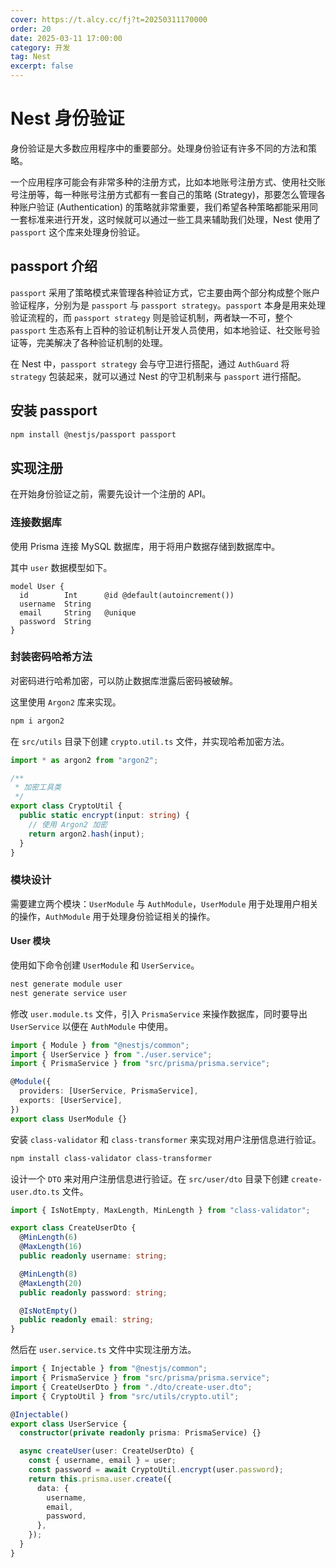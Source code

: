 ```yaml
---
cover: https://t.alcy.cc/fj?t=20250311170000
order: 20
date: 2025-03-11 17:00:00
category: 开发
tag: Nest
excerpt: false
---
```


# Nest 身份验证

身份验证是大多数应用程序中的重要部分。处理身份验证有许多不同的方法和策略。

一个应用程序可能会有非常多种的注册方式，比如本地账号注册方式、使用社交账号注册等，每一种账号注册方式都有一套自己的策略 (Strategy)，那要怎么管理各种账户验证 (Authentication) 的策略就非常重要，我们希望各种策略都能采用同一套标准来进行开发，这时候就可以通过一些工具来辅助我们处理，Nest 使用了 `passport` 这个库来处理身份验证。

## passport 介绍

`passport` 采用了策略模式来管理各种验证方式，它主要由两个部分构成整个账户验证程序，分别为是 `passport` 与 `passport strategy`。`passport` 本身是用来处理验证流程的，而 `passport strategy` 则是验证机制，两者缺一不可，整个 `passport` 生态系有上百种的验证机制让开发人员使用，如本地验证、社交账号验证等，完美解决了各种验证机制的处理。

在 Nest 中，`passport strategy` 会与守卫进行搭配，通过 `AuthGuard` 将 `strategy` 包装起来，就可以通过 Nest 的守卫机制来与 `passport` 进行搭配。

## 安装 passport

```sh
npm install @nestjs/passport passport
```

## 实现注册

在开始身份验证之前，需要先设计一个注册的 API。

### 连接数据库

使用 Prisma 连接 MySQL 数据库，用于将用户数据存储到数据库中。

其中 `user` 数据模型如下。

```schema
model User {
  id        Int      @id @default(autoincrement())
  username  String
  email     String   @unique
  password  String
}
```

### 封装密码哈希方法

对密码进行哈希加密，可以防止数据库泄露后密码被破解。

这里使用 `Argon2` 库来实现。

```sh
npm i argon2
```

在 `src/utils` 目录下创建 `crypto.util.ts` 文件，并实现哈希加密方法。

```typescript
import * as argon2 from "argon2";

/**
 * 加密工具类
 */
export class CryptoUtil {
  public static encrypt(input: string) {
    // 使用 Argon2 加密
    return argon2.hash(input);
  }
}
```

### 模块设计

需要建立两个模块：`UserModule` 与 `AuthModule`，`UserModule` 用于处理用户相关的操作，`AuthModule` 用于处理身份验证相关的操作。

#### User 模块

使用如下命令创建 `UserModule` 和 `UserService`。

```sh
nest generate module user
nest generate service user
```

修改 `user.module.ts` 文件，引入 `PrismaService` 来操作数据库，同时要导出 `UserService` 以便在 `AuthModule` 中使用。

```typescript
import { Module } from "@nestjs/common";
import { UserService } from "./user.service";
import { PrismaService } from "src/prisma/prisma.service";

@Module({
  providers: [UserService, PrismaService],
  exports: [UserService],
})
export class UserModule {}
```

安装 `class-validator` 和 `class-transformer` 来实现对用户注册信息进行验证。

```sh
npm install class-validator class-transformer
```

设计一个 `DTO` 来对用户注册信息进行验证。在 `src/user/dto` 目录下创建 `create-user.dto.ts` 文件。

```typescript
import { IsNotEmpty, MaxLength, MinLength } from "class-validator";

export class CreateUserDto {
  @MinLength(6)
  @MaxLength(16)
  public readonly username: string;

  @MinLength(8)
  @MaxLength(20)
  public readonly password: string;

  @IsNotEmpty()
  public readonly email: string;
}
```

然后在 `user.service.ts` 文件中实现注册方法。

```typescript
import { Injectable } from "@nestjs/common";
import { PrismaService } from "src/prisma/prisma.service";
import { CreateUserDto } from "./dto/create-user.dto";
import { CryptoUtil } from "src/utils/crypto.util";

@Injectable()
export class UserService {
  constructor(private readonly prisma: PrismaService) {}

  async createUser(user: CreateUserDto) {
    const { username, email } = user;
    const password = await CryptoUtil.encrypt(user.password);
    return this.prisma.user.create({
      data: {
        username,
        email,
        password,
      },
    });
  }
}
```
